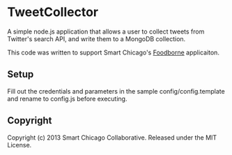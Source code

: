 # TweetCollector

A simple node.js application that allows a user to collect tweets from Twitter's search API, and write them to a MongoDB collection.

This code was written to support Smart Chicago's [Foodborne](http://foodborne.smartchicagoapps.org/) applicaiton. 

## Setup

Fill out the credentials and parameters in the sample config/config.template and rename to config.js before executing.

## Copyright

Copyright (c) 2013 Smart Chicago Collaborative. Released under the MIT License.
 
